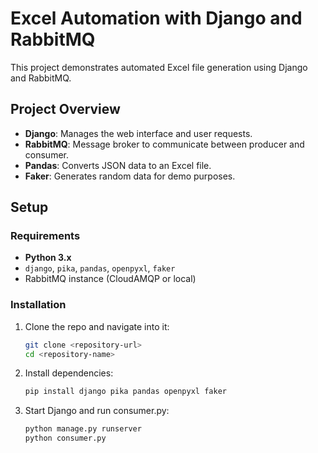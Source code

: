 # Excel Automation with Django and RabbitMQ

This project demonstrates automated Excel file generation using Django and RabbitMQ. 

## Project Overview

- **Django**: Manages the web interface and user requests.
- **RabbitMQ**: Message broker to communicate between producer and consumer.
- **Pandas**: Converts JSON data to an Excel file.
- **Faker**: Generates random data for demo purposes.

## Setup

### Requirements

- **Python 3.x**
- `django`, `pika`, `pandas`, `openpyxl`, `faker`
- RabbitMQ instance (CloudAMQP or local)

### Installation

1. Clone the repo and navigate into it:
   ```bash
   git clone <repository-url>
   cd <repository-name>

2. Install dependencies:
    ```bash
    pip install django pika pandas openpyxl faker

3. Start Django and run consumer.py:
    ```bash
    python manage.py runserver
    python consumer.py
